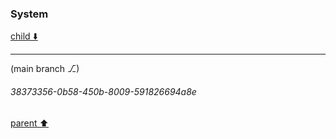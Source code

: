 ### System

[child ⬇️](#38373356-0b58-450b-8009-591826694a8e)

---

(main branch ⎇)
###### 38373356-0b58-450b-8009-591826694a8e
[parent ⬆️](#89d06fea-71c4-46b3-891c-ccd9208d9816)
